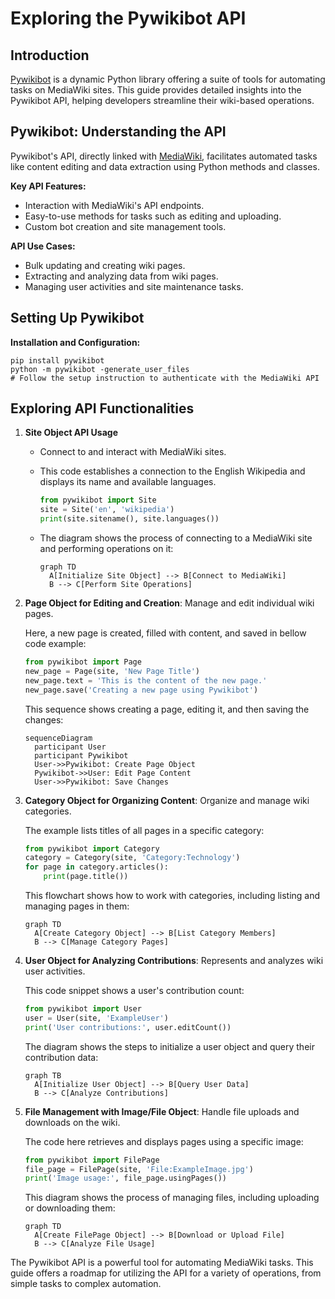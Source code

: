 # Exploring the Pywikibot API

## Introduction

[Pywikibot](https://www.mediawiki.org/wiki/Manual:Pywikibot) is a dynamic Python library offering a suite of tools for automating tasks on MediaWiki sites. This guide provides detailed insights into the Pywikibot API, helping developers streamline their wiki-based operations.

## Pywikibot: Understanding the API

Pywikibot's API, directly linked with [MediaWiki](https://www.mediawiki.org/wiki/API:Main_page), facilitates automated tasks like content editing and data extraction using Python methods and classes.

**Key API Features:**
- Interaction with MediaWiki's API endpoints.
- Easy-to-use methods for tasks such as editing and uploading.
- Custom bot creation and site management tools.

**API Use Cases:** 
- Bulk updating and creating wiki pages.
- Extracting and analyzing data from wiki pages.
- Managing user activities and site maintenance tasks.

## Setting Up Pywikibot

**Installation and Configuration:**

  ```shell
  pip install pywikibot
  python -m pywikibot -generate_user_files
  # Follow the setup instruction to authenticate with the MediaWiki API
  ```

## Exploring API Functionalities

1. **Site Object API Usage**
   - Connect to and interact with MediaWiki sites.
   - This code establishes a connection to the English Wikipedia and displays its name and available languages.
     
     ```python
     from pywikibot import Site
     site = Site('en', 'wikipedia')
     print(site.sitename(), site.languages())
     ```
   - The diagram shows the process of connecting to a MediaWiki site and performing operations on it:
     
     ```mermaid
     graph TD
       A[Initialize Site Object] --> B[Connect to MediaWiki]
       B --> C[Perform Site Operations]
     ```

2. **Page Object for Editing and Creation**: Manage and edit individual wiki pages.
   
   Here, a new page is created, filled with content, and saved in bellow code example:
     
     ```python
     from pywikibot import Page
     new_page = Page(site, 'New Page Title')
     new_page.text = 'This is the content of the new page.'
     new_page.save('Creating a new page using Pywikibot')
     ```
   
    This sequence shows creating a page, editing it, and then saving the changes:
     
     ```mermaid
     sequenceDiagram
       participant User
       participant Pywikibot
       User->>Pywikibot: Create Page Object
       Pywikibot->>User: Edit Page Content
       User->>Pywikibot: Save Changes
     ```

3. **Category Object for Organizing Content**: Organize and manage wiki categories.

    The example lists titles of all pages in a specific category:
     
     ```python
     from pywikibot import Category
     category = Category(site, 'Category:Technology')
     for page in category.articles():
         print(page.title())
     ```

   This flowchart shows how to work with categories, including listing and managing pages in them:
     
     ```mermaid
     graph TD
       A[Create Category Object] --> B[List Category Members]
       B --> C[Manage Category Pages]
     ```

4. **User Object for Analyzing Contributions**: Represents and analyzes wiki user activities.

    This code snippet shows a user's contribution count:
     
     ```python
     from pywikibot import User
     user = User(site, 'ExampleUser')
     print('User contributions:', user.editCount())
     ```
   
   The diagram shows the steps to initialize a user object and query their contribution data:
     
     ```mermaid
     graph TB
       A[Initialize User Object] --> B[Query User Data]
       B --> C[Analyze Contributions]
     ```

5. **File Management with Image/File Object**: Handle file uploads and downloads on the wiki.

    The code here retrieves and displays pages using a specific image:
     
     ```python
     from pywikibot import FilePage
     file_page = FilePage(site, 'File:ExampleImage.jpg')
     print('Image usage:', file_page.usingPages())
     ```
   
    This diagram shows the process of managing files, including uploading or downloading them:
     
     ```mermaid
     graph TD
       A[Create FilePage Object] --> B[Download or Upload File]
       B --> C[Analyze File Usage]
     ```

The Pywikibot API is a powerful tool for automating MediaWiki tasks. This guide offers a roadmap for utilizing the API for a variety of operations, from simple tasks to complex automation.
